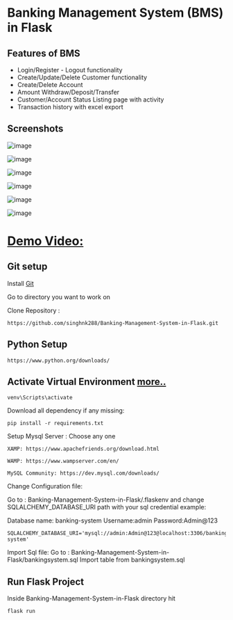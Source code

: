 # Banking Management System (BMS) in Flask
## Features of BMS
* Login/Register - Logout functionality
* Create/Update/Delete Customer functionality
* Create/Delete Account
* Amount Withdraw/Deposit/Transfer
* Customer/Account Status Listing page with activity
* Transaction history with excel export

## Screenshots

![image](https://raw.githubusercontent.com/singhnk288/Banking-Management-System-in-Flask/master/BMS-screenshot/login.PNG)

![image](https://raw.githubusercontent.com/singhnk288/Banking-Management-System-in-Flask/master/BMS-screenshot/create_account.PNG)

![image](https://raw.githubusercontent.com/singhnk288/Banking-Management-System-in-Flask/master/BMS-screenshot/search_customer.PNG)

![image](https://raw.githubusercontent.com/singhnk288/Banking-Management-System-in-Flask/master/BMS-screenshot/transfer_amount.PNG)

![image](https://raw.githubusercontent.com/singhnk288/Banking-Management-System-in-Flask/master/BMS-screenshot/account_statement.PNG)

![image](https://raw.githubusercontent.com/singhnk288/Banking-Management-System-in-Flask/master/BMS-screenshot/view_account_detail.PNG)

# [Demo Video:](https://drive.google.com/open?id=1HMP0J7Cc1eVJgUE8Y4I-xI0gVeEcmyC5)

## Git setup
Install [Git](https://git-scm.com/)

Go to directory you want to work on

Clone Repository : 

    https://github.com/singhnk288/Banking-Management-System-in-Flask.git

## Python Setup 

    https://www.python.org/downloads/
    
## Activate Virtual Environment [more..](https://packaging.python.org/guides/installing-using-pip-and-virtual-environments/)    
    
    venv\Scripts\activate    
    
Download all dependency if any missing:

    pip install -r requirements.txt
  
Setup Mysql Server : Choose any one

    XAMP: https://www.apachefriends.org/download.html
    
    WAMP: https://www.wampserver.com/en/
    
    MySQL Community: https://dev.mysql.com/downloads/
    

Change Configuration file: 

  Go to : Banking-Management-System-in-Flask/.flaskenv and change SQLALCHEMY_DATABASE_URI path with your sql credential example:
   
  Database name: banking-system
  Username:admin
  Password:Admin@123
  
    SQLALCHEMY_DATABASE_URI='mysql://admin:Admin@123@localhost:3306/banking-system'
    
 Import Sql file:
  Go to : Banking-Management-System-in-Flask/bankingsystem.sql
  Import table from bankingsystem.sql
  
 
 ## Run Flask Project
 Inside Banking-Management-System-in-Flask directory hit
 
    flask run
    

    
    


    
